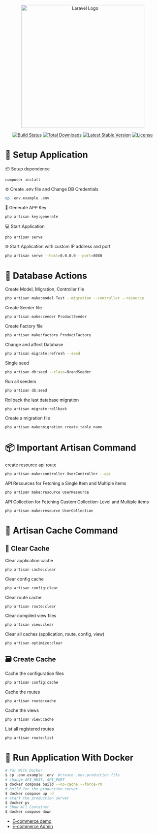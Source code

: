 <!-- # Getting Started -->
<p align="center"><a href="https://laravel.com" target="_blank"><img src="https://raw.githubusercontent.com/laravel/art/master/logo-lockup/5%20SVG/2%20CMYK/1%20Full%20Color/laravel-logolockup-cmyk-red.svg" width="400" alt="Laravel Logo"></a></p>

<p align="center">
<a href="https://github.com/laravel/framework/actions"><img src="https://github.com/laravel/framework/workflows/tests/badge.svg" alt="Build Status"></a>
<a href="https://packagist.org/packages/laravel/framework"><img src="https://img.shields.io/packagist/dt/laravel/framework" alt="Total Downloads"></a>
<a href="https://packagist.org/packages/laravel/framework"><img src="https://img.shields.io/packagist/v/laravel/framework" alt="Latest Stable Version"></a>
<a href="https://packagist.org/packages/laravel/framework"><img src="https://img.shields.io/packagist/l/laravel/framework" alt="License"></a>
</p>

<!-- ## About Laravel -->

<!-- Laravel is a web application framework with expressive, elegant syntax. We believe development must be an enjoyable and creative experience to be truly fulfilling. Laravel takes the pain out of development by easing common tasks used in many web projects, such as:

- [Simple, fast routing engine](https://laravel.com/docs/routing).
- [Powerful dependency injection container](https://laravel.com/docs/container).
- Multiple back-ends for [session](https://laravel.com/docs/session) and [cache](https://laravel.com/docs/cache) storage.
- Expressive, intuitive [database ORM](https://laravel.com/docs/eloquent).
- Database agnostic [schema migrations](https://laravel.com/docs/migrations).
- [Robust background job processing](https://laravel.com/docs/queues).
- [Real-time event broadcasting](https://laravel.com/docs/broadcasting).

Laravel is accessible, powerful, and provides tools required for large, robust applications. -->

# 🚀 Setup Application

📦 Setup dependence
```bash
composer install
```
⚙️ Create .env file and Change DB Credentials
```bash
cp .env.example .env
```
🔐 Generate APP Key 
```bash
php artisan key:generate
```
💻 Start Application 
```bash
php artisan serve
```
🌐 Start Application with custom IP address and port 
```bash
php artisan serve --host=0.0.0.0 --port=8080 
```

# 💾 Database Actions

Create Model, Migration, Controller file
```bash
php artisan make:model Test --migration --controller --resource 
```
Create Seeder file
```bash
php artisan make:seeder ProductSeeder 
```
Create Factory file
```bash
php artisan make:factory ProductFactory 
```
Change and affect Database
```bash
php artisan migrate:refresh --seed 
```
Single seed
```bash
php artisan db:seed --class=BrandSeeder
```
Run all seeders
```bash
php artisan db:seed
```
Rollback the last database migration
```bash
php artisan migrate:rollback
```
Create a migration file
```bash
php artisan make:migration create_table_name
```


# 📦 Important Artisan Command
create resource api route
```bash
php artisan make:controller UserController --api
```
API Resources for Fetching a Single Item and Multiple items
```bash
php artisan make:resource UserResource
```
API Collection for Fetching Custom Collection-Level and Multiple items
```bash
php artisan make:resource UserCollection
```


# 🧠 Artisan Cache Command 
## 🧹 Clear Cache
Clear application cache
```bash
php artisan cache:clear
```
Clear config cache
```bash
php artisan config:clear
```
Clear route cache
```bash
php artisan route:clear
```
Clear compiled view files
```bash
php artisan view:clear
```
Clear all caches (application, route, config, view)
```bash
php artisan optimize:clear
```

## 🗃️ Create Cache
Cache the configuration files
```bash
php artisan config:cache
```
Cache the routes
```bash
php artisan route:cache
```
Cache the views
```bash
php artisan view:cache
```
List all registered routes
```bash
php artisan route:list
```

# 🐳 Run Application With Docker

```bash
# For With Docker
$ cp .env.example .env  #create .env.production file
# change API_HOST, API_PORT 
$ docker compose build --no-cache --force-rm
# build for the production server
$ docker compose up -d
# start the production server
$ docker ps
# Show All Container
$ docker compose down
```


- [E-commerce demo](https://www.jrecommerce.com/demo.php)
- [E-commerce Admin](https://www.ecomdeveloper.com/demo/admin/index.php?route=common/dashboard&user_token=k258hqpdI1g9fSGLJYmtPt9BVlI4mg58)
